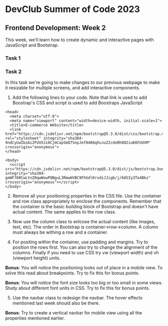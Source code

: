 # DevClub Summer of Code 2023

## Frontend Development: Week 2

This week, we'll learn how to create dynamic and interactive pages with JavaScript and Bootstrap.

### Task 1

### Task 2

In this task we're going to make changes to our previous webpage to make it resizable for multiple screens, and add interactive components. 

1. Add the following lines to your code. Note that link is used to add Boostrap's CSS and script is used to add Boostraps JavaScript
```
<head>
  <meta charset="utf-8">
  <meta name="viewport" content="width=device-width, initial-scale=1">
  <title>E-commerce Website</title>
  <link href="https://cdn.jsdelivr.net/npm/bootstrap@5.3.0/dist/css/bootstrap.min.css" rel="stylesheet" integrity="sha384-9ndCyUaIbzAi2FUVXJi0CjmCapSmO7SnpJef0486qhLnuZ2cdeRhO02iuK6FUUVM"   crossorigin="anonymous">
</head>

<body>
  <script src="https://cdn.jsdelivr.net/npm/bootstrap@5.3.0/dist/js/bootstrap.bundle.min.js" integrity="sha384-geWF76RCwLtnZ8qwWowPQNguL3RmwHVBC9FhGdlKrxdiJJigb/j/68SIy3Te4Bkz" crossorigin="anonymous"></script>
</body>
```

2. Remove all your positioning properties in the CSS file. Use the container and row class appropriately to enclose the components. Remember that the container is the basic building block of Bootstrap and doesn't have actual content. The same applies to the row class.  

3. Now use the column class to enlcose the actual content (like images, text, etc). The order in Bootstrap is container->row->column. A column must always be withing a row and a container. 

4. For positing within the container, use padding and margins. Try to position the rows first. You can also try to change the alignment of the columns. Finally if you need to use CSS try vw (viewport width) and vh (viewport height) units. 

**Bonus**: You will notice the positioning looks out of place in a mobile view. To solve this read about breakpoints. Try to fix this for bonus points.

**Bonus**: You will notice the font size looks too big or too small in some views. Study about different font units in CSS. Try to fix this for bonus points.

5. Use the navbar class to redesign the navbar. The hover effects mentioned last week should also be there. 

**Bonus**: Try to create a vertical navbar for mobile view using all the properties mentioned earlier.
